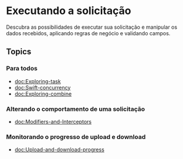 # Executando a solicitação

Descubra as possibilidades de executar sua solicitação e manipular os dados recebidos, aplicando regras de negócio e validando campos.

## Topics

### Para todos

- <doc:Exploring-task>
- <doc:Swift-concurrency>
- <doc:Exploring-combine>

### Alterando o comportamento de uma solicitação

- <doc:Modifiers-and-Interceptors>

### Monitorando o progresso de upload e download

- <doc:Upload-and-download-progress>